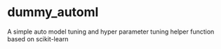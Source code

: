 # dummy_automl
A simple auto model tuning and hyper parameter tuning helper function based on scikit-learn

